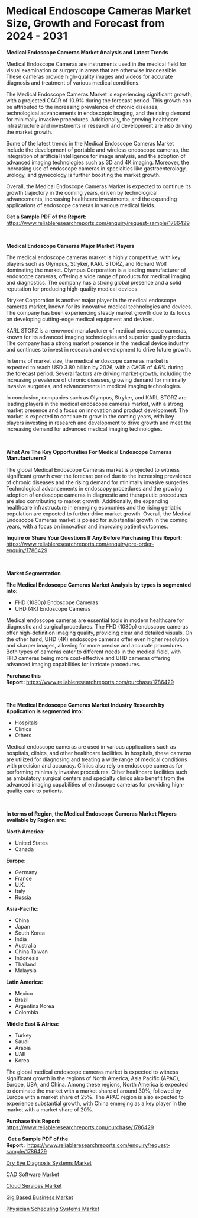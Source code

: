 <p><h1>Medical Endoscope Cameras Market Size, Growth and Forecast from 2024 - 2031</h1></p><p><strong>Medical Endoscope Cameras Market Analysis and Latest Trends</strong></p>
<p><p>Medical Endoscope Cameras are instruments used in the medical field for visual examination or surgery in areas that are otherwise inaccessible. These cameras provide high-quality images and videos for accurate diagnosis and treatment of various medical conditions.</p><p>The Medical Endoscope Cameras Market is experiencing significant growth, with a projected CAGR of 10.9% during the forecast period. This growth can be attributed to the increasing prevalence of chronic diseases, technological advancements in endoscopic imaging, and the rising demand for minimally invasive procedures. Additionally, the growing healthcare infrastructure and investments in research and development are also driving the market growth.</p><p>Some of the latest trends in the Medical Endoscope Cameras Market include the development of portable and wireless endoscope cameras, the integration of artificial intelligence for image analysis, and the adoption of advanced imaging technologies such as 3D and 4K imaging. Moreover, the increasing use of endoscope cameras in specialties like gastroenterology, urology, and gynecology is further boosting the market growth.</p><p>Overall, the Medical Endoscope Cameras Market is expected to continue its growth trajectory in the coming years, driven by technological advancements, increasing healthcare investments, and the expanding applications of endoscope cameras in various medical fields.</p></p>
<p><strong>Get a Sample PDF of the Report:&nbsp;</strong> <a href="https://www.reliableresearchreports.com/enquiry/request-sample/1786429">https://www.reliableresearchreports.com/enquiry/request-sample/1786429</a></p>
<p>&nbsp;</p>
<p><strong>Medical Endoscope Cameras Major Market Players</strong></p>
<p><p>The medical endoscope cameras market is highly competitive, with key players such as Olympus, Stryker, KARL STORZ, and Richard Wolf dominating the market. Olympus Corporation is a leading manufacturer of endoscope cameras, offering a wide range of products for medical imaging and diagnostics. The company has a strong global presence and a solid reputation for producing high-quality medical devices.</p><p>Stryker Corporation is another major player in the medical endoscope cameras market, known for its innovative medical technologies and devices. The company has been experiencing steady market growth due to its focus on developing cutting-edge medical equipment and devices.</p><p>KARL STORZ is a renowned manufacturer of medical endoscope cameras, known for its advanced imaging technologies and superior quality products. The company has a strong market presence in the medical device industry and continues to invest in research and development to drive future growth.</p><p>In terms of market size, the medical endoscope cameras market is expected to reach USD 3.80 billion by 2026, with a CAGR of 4.6% during the forecast period. Several factors are driving market growth, including the increasing prevalence of chronic diseases, growing demand for minimally invasive surgeries, and advancements in medical imaging technologies.</p><p>In conclusion, companies such as Olympus, Stryker, and KARL STORZ are leading players in the medical endoscope cameras market, with a strong market presence and a focus on innovation and product development. The market is expected to continue to grow in the coming years, with key players investing in research and development to drive growth and meet the increasing demand for advanced medical imaging technologies.</p></p>
<p>&nbsp;</p>
<p><strong>What Are The Key Opportunities For Medical Endoscope Cameras Manufacturers?</strong></p>
<p><p>The global Medical Endoscope Cameras market is projected to witness significant growth over the forecast period due to the increasing prevalence of chronic diseases and the rising demand for minimally invasive surgeries. Technological advancements in endoscopy procedures and the growing adoption of endoscope cameras in diagnostic and therapeutic procedures are also contributing to market growth. Additionally, the expanding healthcare infrastructure in emerging economies and the rising geriatric population are expected to further drive market growth. Overall, the Medical Endoscope Cameras market is poised for substantial growth in the coming years, with a focus on innovation and improving patient outcomes.</p></p>
<p><strong>Inquire or Share Your Questions If Any Before Purchasing This Report:</strong> <a href="https://www.reliableresearchreports.com/enquiry/pre-order-enquiry/1786429">https://www.reliableresearchreports.com/enquiry/pre-order-enquiry/1786429</a></p>
<p>&nbsp;</p>
<p><strong>Market Segmentation</strong></p>
<p><strong>The Medical Endoscope Cameras Market Analysis by types is segmented into:</strong></p>
<p><ul><li>FHD (1080p) Endoscope Cameras</li><li>UHD (4K) Endoscope Cameras</li></ul></p>
<p><p>Medical endoscope cameras are essential tools in modern healthcare for diagnostic and surgical procedures. The FHD (1080p) endoscope cameras offer high-definition imaging quality, providing clear and detailed visuals. On the other hand, UHD (4K) endoscope cameras offer even higher resolution and sharper images, allowing for more precise and accurate procedures. Both types of cameras cater to different needs in the medical field, with FHD cameras being more cost-effective and UHD cameras offering advanced imaging capabilities for intricate procedures.</p></p>
<p><strong>Purchase this Report:&nbsp;</strong><a href="https://www.reliableresearchreports.com/purchase/1786429">https://www.reliableresearchreports.com/purchase/1786429</a></p>
<p>&nbsp;</p>
<p><strong>The Medical Endoscope Cameras Market Industry Research by Application is segmented into:</strong></p>
<p><ul><li>Hospitals</li><li>Clinics</li><li>Others</li></ul></p>
<p><p>Medical endoscope cameras are used in various applications such as hospitals, clinics, and other healthcare facilities. In hospitals, these cameras are utilized for diagnosing and treating a wide range of medical conditions with precision and accuracy. Clinics also rely on endoscope cameras for performing minimally invasive procedures. Other healthcare facilities such as ambulatory surgical centers and specialty clinics also benefit from the advanced imaging capabilities of endoscope cameras for providing high-quality care to patients.</p></p>
<p>&nbsp;</p>
<p><strong>In terms of Region, the Medical Endoscope Cameras Market Players available by Region are:</strong></p>
<p>
    <p> <strong> North America: </strong>
        <ul>
            <li>United States</li>
            <li>Canada</li>
        </ul>
        </p> 
    <p> <strong> Europe: </strong>
        <ul>
            <li>Germany</li>
            <li>France</li>
            <li>U.K.</li>
            <li>Italy</li>
            <li>Russia</li>
        </ul>
        </p> 
    <p> <strong> Asia-Pacific: </strong>
        <ul>
            <li>China</li>
            <li>Japan</li>
            <li>South Korea</li>
            <li>India</li>
            <li>Australia</li>
            <li>China Taiwan</li>
            <li>Indonesia</li>
            <li>Thailand</li>
            <li>Malaysia</li>
        </ul>
        </p> 
    <p> <strong> Latin America: </strong>
        <ul>
            <li>Mexico</li>
            <li>Brazil</li>
            <li>Argentina Korea</li>
            <li>Colombia</li>
        </ul>
        </p> 
    <p> <strong> Middle East & Africa: </strong>
        <ul>
            <li>Turkey</li>
            <li>Saudi</li>
            <li>Arabia</li>
            <li>UAE</li>
            <li>Korea</li>
        </ul>
    </p>
    </p>
<p><p>The global medical endoscope cameras market is expected to witness significant growth in the regions of North America, Asia Pacific (APAC), Europe, USA, and China. Among these regions, North America is expected to dominate the market with a market share of around 30%, followed by Europe with a market share of 25%. The APAC region is also expected to experience substantial growth, with China emerging as a key player in the market with a market share of 20%.</p></p>
<p><strong>Purchase this Report: </strong><a href="https://www.reliableresearchreports.com/purchase/1786429">https://www.reliableresearchreports.com/purchase/1786429</a></p>
<p>&nbsp;<strong>Get a Sample PDF of the Report:&nbsp;&nbsp;</strong><a href="https://www.reliableresearchreports.com/enquiry/request-sample/1786429">https://www.reliableresearchreports.com/enquiry/request-sample/1786429</a></p>
<p><strong></strong></p>
<p><p><a href="https://github.com/moyahfrancoestellec51j635wcx/Market-Research-Report-List-1/blob/main/dry-eye-diagnosis-systems-market.md">Dry Eye Diagnosis Systems Market</a></p><p><a href="https://medium.com/@sarinaking2023/cad-software-market-analysis-its-cagr-market-segmentation-and-global-industry-overview-f03bd54a1edc">CAD Software Market</a></p><p><a href="https://medium.com/@sarinaking2023/cloud-services-market-comprehensive-assessment-by-type-application-and-geography-2059abc39072">Cloud Services Market</a></p><p><a href="https://medium.com/@sarinaking2023/gig-based-business-market-size-cagr-trends-2024-2030-8de9b074e412">Gig Based Business Market</a></p><p><a href="https://medium.com/@anthonybryant71/physician-scheduling-systems-market-size-cagr-trends-2024-2030-468c4c710bb4">Physician Scheduling Systems Market</a></p></p>